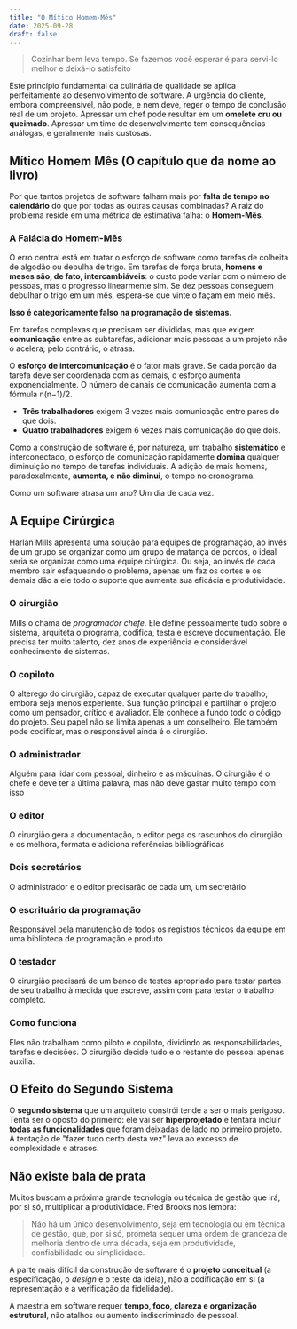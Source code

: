 ```yaml
---
title: "O Mítico Homem-Mês"
date: 2025-09-28
draft: false
---
```


> Cozinhar bem leva tempo. Se fazemos você esperar é para servi-lo melhor e deixá-lo satisfeito

Este princípio fundamental da culinária de qualidade se aplica perfeitamente ao desenvolvimento de software. A urgência do cliente, embora compreensível, não pode, e nem deve, reger o tempo de conclusão real de um projeto. Apressar um chef pode resultar em um **omelete cru ou queimado**. Apressar um time de desenvolvimento tem consequências análogas, e geralmente mais custosas.

## Mítico Homem Mês (O capítulo que da nome ao livro)

Por que tantos projetos de software falham mais por **falta de tempo no calendário** do que por todas as outras causas combinadas? A raiz do problema reside em uma métrica de estimativa falha: o **Homem-Mês**.

### A Falácia do Homem-Mês

O erro central está em tratar o esforço de software como tarefas de colheita de algodão ou debulha de trigo. Em tarefas de força bruta, **homens e meses são, de fato, intercambiáveis**: o custo pode variar com o número de pessoas, mas o progresso linearmente sim. Se dez pessoas conseguem debulhar o trigo em um mês, espera-se que vinte o façam em meio mês.

**Isso é categoricamente falso na programação de sistemas.**

Em tarefas complexas que precisam ser divididas, mas que exigem **comunicação** entre as subtarefas, adicionar mais pessoas a um projeto não o acelera; pelo contrário, o atrasa.

O **esforço de intercomunicação** é o fator mais grave. Se cada porção da tarefa deve ser coordenada com as demais, o esforço aumenta exponencialmente. O número de canais de comunicação aumenta com a fórmula n(n−1)/2.

- **Três trabalhadores** exigem 3 vezes mais comunicação entre pares do que dois.
- **Quatro trabalhadores** exigem 6 vezes mais comunicação do que dois.

Como a construção de software é, por natureza, um trabalho **sistemático** e interconectado, o esforço de comunicação rapidamente **domina** qualquer diminuição no tempo de tarefas individuais. A adição de mais homens, paradoxalmente, **aumenta, e não diminui**, o tempo no cronograma.

Como um software atrasa um ano? Um dia de cada vez.

## A Equipe Cirúrgica

Harlan Mills apresenta uma solução para equipes de programação, ao invés de um grupo se organizar como um grupo de matança de porcos, o ideal seria se organizar como uma equipe cirúrgica. Ou seja, ao invés de cada membro sair esfaqueando o problema, apenas um faz os cortes e os demais dão a ele todo o suporte que aumenta sua eficácia e produtividade.

### O cirurgião

Mills o chama de _programador chefe._ Ele define pessoalmente tudo sobre o sistema, arquiteta o programa, codifica, testa e escreve documentação. Ele precisa ter muito talento, dez anos de experiência e considerável conhecimento de sistemas.

### O copiloto

O alterego do cirurgião, capaz de executar qualquer parte do trabalho, embora seja menos experiente. Sua função principal é partilhar o projeto como um pensador, crítico e avaliador. Ele conhece a fundo todo o código do projeto. Seu papel não se limita apenas a um conselheiro. Ele também pode codificar, mas o responsável ainda é o cirurgião.

### O administrador

Alguém para lidar com pessoal, dinheiro e as máquinas. O cirurgião é o chefe e deve ter a última palavra, mas não deve gastar muito tempo com isso

### O editor

O cirurgião gera a documentação, o editor pega os rascunhos do cirurgião e os melhora, formata e adiciona referências bibliográficas

### Dois secretários

O administrador e o editor precisarão de cada um, um secretário

### O escrituário da programação

Responsável pela manutenção de todos os registros técnicos da equipe em uma biblioteca de programação e produto

### O testador

O cirurgião precisará de um banco de testes apropriado para testar partes de seu trabalho à medida que escreve, assim com para testar o trabalho completo.

### Como funciona

Eles não trabalham como piloto e copiloto, dividindo as responsabilidades, tarefas e decisões. O cirurgião decide tudo e o restante do pessoal apenas auxilia.

## O Efeito do Segundo Sistema

O **segundo sistema** que um arquiteto constrói tende a ser o mais perigoso. Tenta ser o oposto do primeiro: ele vai ser **hiperprojetado** e tentará incluir **todas as funcionalidades** que foram deixadas de lado no primeiro projeto. A tentação de "fazer tudo certo desta vez" leva ao excesso de complexidade e atrasos.

## Não existe bala de prata

Muitos buscam a próxima grande tecnologia ou técnica de gestão que irá, por si só, multiplicar a produtividade. Fred Brooks nos lembra:

> Não há um único desenvolvimento, seja em tecnologia ou em técnica de gestão, que, por si só, prometa sequer uma ordem de grandeza de melhoria dentro de uma década, seja em produtividade, confiabilidade ou simplicidade.

A parte mais difícil da construção de software é o **projeto conceitual** (a especificação, o _design_ e o teste da ideia), não a codificação em si (a representação e a verificação da fidelidade).

A maestria em software requer **tempo, foco, clareza e organização estrutural**, não atalhos ou aumento indiscriminado de pessoal.
